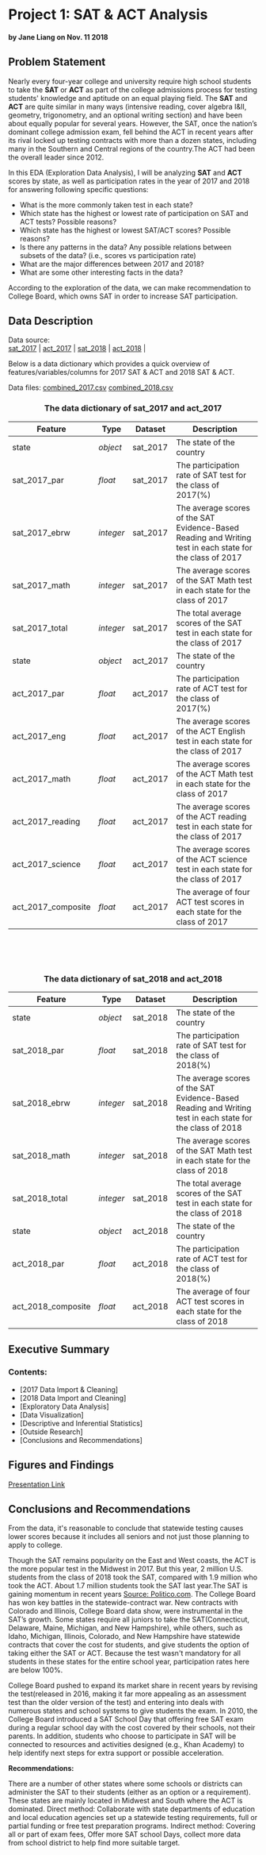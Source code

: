 
# Project 1: SAT & ACT Analysis


#### by Jane Liang  on  Nov. 11 2018 

## Problem Statement

Nearly every four-year college and university require high school students to take the **SAT** or **ACT** as part of the college admissions process for testing students' knowledge and aptitude on an equal playing field. The **SAT** and **ACT** are quite similar in many ways (intensive reading, cover algebra I&II, geometry, trigonometry, and an optional writing section) and have been about equally popular for several years. However, the SAT, once the nation’s dominant college admission exam, fell behind the ACT in recent years after its rival locked up testing contracts with more than a dozen states, including many in the Southern and Central regions of the country.The ACT had been the overall leader since 2012. 

In this EDA (Exploration Data Analysis), I will be analyzing **SAT** and **ACT** scores by state, as well as participation rates in the year of 2017 and 2018 for answering following specific questions:

-  What is the more commonly taken test in each state?
-  Which state has the highest or lowest rate of participation on SAT and ACT tests? Possible reasons? 
-  Which state has the highest or lowest SAT/ACT scores? Possible reasons?
-  Is there any patterns in the data? Any possible relations between subsets of the data? (i.e., scores vs participation rate)
-  What are the major differences between 2017 and 2018?  
-  What are some other interesting facts in the data?

According to the exploration of the data, we can make recommendation to College Board, which owns SAT in order to increase SAT participation.

## Data Description

Data source: <br>
[sat_2017](https://blog.collegevine.com/here-are-the-average-sat-scores-by-state/) |
[act_2017](https://blog.prepscholar.com/act-scores-by-state-averages-highs-and-lows) |
[sat_2018](https://reports.collegeboard.org/sat-suite-program-results/state-results) |
[act_2018](http://www.act.org/content/dam/act/unsecured/documents/cccr2018/Average-Scores-by-State.pdf) |


Below is a data dictionary which provides a quick overview of features/variables/columns for 2017 SAT & ACT and 2018 SAT & ACT.<br>

Data files:
[combined_2017.csv](./data/combined_2017.csv)
[combined_2018.csv](./data/combined_2018.csv)
### <center>The data dictionary of sat_2017 and act_2017<center>
|Feature|Type|Dataset|Description|
|---|---|---|---|
|state|*object*|sat_2017|The state of the country|
|sat_2017_par|*float*|sat_2017|The participation rate of SAT test for the class of 2017(%)|
|sat_2017_ebrw|*integer*|sat_2017|The average scores of the SAT Evidence-Based Reading and Writing test in each state for the class of 2017|
|sat_2017_math|*integer*|sat_2017|The average scores of the SAT Math test in each state for the class of 2017|
|sat_2017_total|*integer*|sat_2017|The total average scores of the SAT test in each state for the class of 2017|
|state|*object*|act_2017|The state of the country|
|act_2017_par|*float*|act_2017|The participation rate of ACT test for the class of 2017(%)|
|act_2017_eng|*float*|act_2017|The average scores of the ACT English test in each state for the class of 2017|
|act_2017_math|*float*|act_2017|The average scores of the ACT Math test in each state for the class of 2017|
|act_2017_reading|*float*|act_2017|The average scores of the ACT reading test in each state for the class of 2017|
|act_2017_science|*float*|act_2017|The average scores of the ACT science test in each state for the class of 2017|
|act_2017_composite|*float*|act_2017|The average of four ACT test scores in each state for the class of 2017|

<br>
<br>
<br>


### <center>The data dictionary of sat_2018 and act_2018<center>
|Feature|Type|Dataset|Description|
|---|---|---|---|
|state|*object*|sat_2018|The state of the country|
|sat_2018_par|*float*|sat_2018|The participation rate of SAT test for the class of 2018(%)|
|sat_2018_ebrw|*integer*|sat_2018|The average scores of the SAT Evidence-Based Reading and Writing test in each state for the class of 2018|
|sat_2018_math|*integer*|sat_2018|The average scores of the SAT Math test in each state for the class of 2018|
|sat_2018_total|*integer*|sat_2018|The total average scores of the SAT test in each state for the class of 2018|
|state|*object*|act_2018|The state of the country|
|act_2018_par|*float*|act_2018|The participation rate of ACT test for the class of 2018(%)|
|act_2018_composite|*float*|act_2018|The average of four ACT test scores in each state for the class of 2018|




## Executive Summary

### Contents:
- [2017 Data Import & Cleaning]
- [2018 Data Import and Cleaning]
- [Exploratory Data Analysis]
- [Data Visualization]
- [Descriptive and Inferential Statistics]
- [Outside Research]
- [Conclusions and Recommendations]
    
## Figures and Findings 
   
  [Presentation Link](./data/Jane.pdf)

    
    
## Conclusions and Recommendations   

From the data, it's reasonable to conclude that statewide testing causes lower scores because it includes all seniors and not just those planning to apply to college. 

Though the SAT remains popularity on the East and West coasts, the ACT is the more popular test in the Midwest in 2017. But this year, 2 million U.S. students from the class of 2018 took the SAT, compared with 1.9 million who took the ACT. About 1.7 million students took the SAT last year.The SAT is gaining momentum in recent years [Source: Politico.com](https://www.politico.com/newsletters/morning-education/2018/10/25/sat-scores-rise-as-do-the-numbers-of-test-takers-388387). The College Board has won key battles in the statewide-contract war. New contracts with Colorado and Illinois, College Board data show, were instrumental in the SAT’s growth. Some states require all juniors to take the SAT(Connecticut, Delaware, Maine, Michigan, and New Hampshire), while others, such as Idaho, Michigan, Illinois, Colorado, and New Hampshire have statewide contracts that cover the cost for students, and give students the option of taking either the SAT or ACT. Because the test wasn't mandatory for all students in these states for the entire school year, participation rates here are below 100%.

College Board pushed to expand its market share in recent years by revising the test(released in 2016, making it far more appealing as an assessment test than the older version of the test) and entering into deals with numerous states and school systems to give students the exam. In 2010, the College Board introduced a SAT School Day that offering free SAT exam during a regular school day with the cost covered by their schools, not their parents. In addition, students who choose to participate in SAT will be connected to resources and activities designed (e.g., Khan Academy) to help identify next steps for extra support or possible acceleration.

**Recommendations:** 

There are a number of other states where some schools or districts can administer the SAT to their students (either as an option or a requirement). These states are mainly located in Midwest and South where the ACT is dominated.
Direct method: Collaborate with state departments of education and local education agencies set up a statewide testing requirements, full or partial funding or free test preparation programs. 
Indirect method: Covering all or part of exam fees, Offer more SAT school Days, collect more data from school district to help find more suitable target. 


